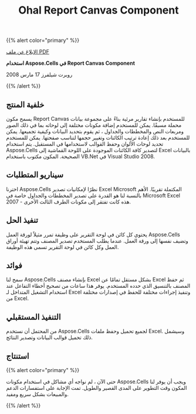 ﻿---
title: Ohal Report Canvas Component
type: docs
weight: 30
url: /ar/net/ohal-report-canvas-component/
---
{{% alert color="primary" %}}

[الإبلاغ عن ملف PDF](https://blog.aspose.com/2008/03/17/complete-excel-export-capabilities-using-apis/)

**استخدام Aspose.Cells في Report Canvas Component**

روبرت شيلفرز 17 مارس 2008

{{% /alert %}}

## **خلفية المنتج**

يسمح مكون Report Canvas للمستخدم بإنشاء تقارير مرئية بناءً على مجموعة بيانات محملة مسبقًا. يمكن للمستخدم إضافة مكونات مختلفة إلى لوحاته بما في ذلك الصور ومربعات النص والمخططات والجداول ، ثم يقوم بتحديد البيانات وكيفية تجميعها. يمكن للمستخدم بعد ذلك إعادة ترتيب الكائنات وتغيير حجمها لتناسب صفحتها. يمكن للمستخدم تحديد لوحات الألوان وحفظ القوالب لاستخدامها في المستقبل. يتم استخدام Aspose.Cells لتصدير كافة الكائنات الموجودة على اللوحة القماشية إلى Excel بالبيانات الصحيحة. المكون مكتوب باستخدام VB.Net في Visual Studio 2008.

## **سيناريو المتطلبات**

اخترنا Aspose.Cells نظرًا لإمكانيات تصدير Excel Microsoft المكتملة تقريبًا. الأهم بالنسبة لنا هو القدرة على تصدير المخططات والجداول خاصة في Microsoft Excel 2007 - هذه كانت تفتقر إلى مكونات الطرف الثالث الأخرى.

## **تنفيذ الحل**

يحتوي كل كائن في لوحة التقرير على وظيفة تمرر مثيلاً لورقة العمل Aspose.Cells وتضيف نفسها إلى ورقة العمل. عندما يطلب المستخدم تصدير المصنف وتتم تهيئة أوراق العمل وكل كائن في لوحة التقرير تسمى هذه الوظيفة.

## **فوائد**

سمح لنا Aspose.Cells بإنشاء مصنف Excel بشكل مستقل تمامًا عن Excel ثم حفظ المصنف بالتنسيق الذي حدده المستخدم. يوفر هذا ساعات من تصحيح أخطاء التفاعل عند استخدام التشغيل المتداخل لـ Excel وتنفيذ إجراءات مختلفة للحفظ في إصدارات مختلفة من Excel.

## **التنفيذ المستقبلي**

من المحتمل أن نستخدم Aspose.Cells لجميع تحميل وحفظ ملفات Excel. وسيشمل ذلك تحميل قوالب البيانات وتصدير النتائج.

## **استنتاج**

{{% alert color="primary" %}}

حتى الآن ، لم نواجه أي مشاكل في استخدام مكونات Aspose.Cells ويجب أن يوفر لنا المكون وقت التطوير على المدى القصير والطويل. تمت الإجابة على استفسارات الدعم والمبيعات بشكل سريع ومفيد.

{{% /alert %}}

